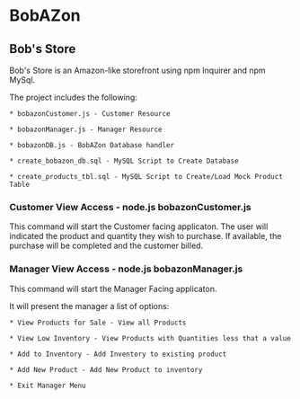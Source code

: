 # BobAZon

## Bob's Store

Bob's Store is an Amazon-like storefront using npm Inquirer and npm MySql.

The project includes the following:

    * bobazonCustomer.js - Customer Resource

    * bobazonManager.js - Manager Resource

    * bobazonDB.js - BobAZon Database handler

    * create_bobazon_db.sql - MySQL Script to Create Database

    * create_products_tbl.sql - MySQL Script to Create/Load Mock Product Table

### Customer View Access - node.js bobazonCustomer.js

This command will start the Customer facing applicaton.  The user will indicated the product and quantity they wish to purchase. If available, the purchase will be completed and the customer billed.

### Manager View Access - node.js bobazonManager.js

This command will start the Manager Facing applicaton.

It will present the manager a list of options:

    * View Products for Sale - View all Products

    * View Low Inventory - View Products with Quantities less that a value

    * Add to Inventory - Add Inventory to existing product

    * Add New Product - Add New Product to inventory

    * Exit Manager Menu
